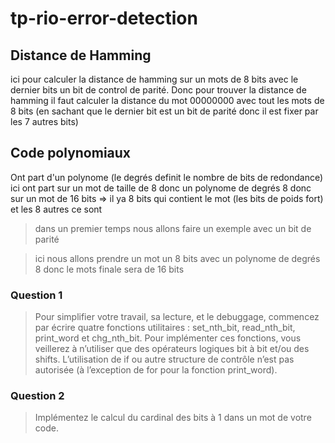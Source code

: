 # tp-rio-error-detection

## Distance de Hamming
ici pour calculer la distance de hamming sur un mots de 8 bits avec le dernier 
bits un bit de control de parité. Donc pour trouver la distance de hamming 
il faut calculer la distance du mot 00000000 avec tout les mots de 8 bits
(en sachant que le dernier bit est un bit de parité donc il est fixer
par les 7 autres bits)

## Code polynomiaux
Ont part d'un polynome (le degrés definit le nombre de bits de redondance)
ici ont part sur un mot de taille de 8 donc un polynome de degrés 8
donc sur un mot de 16 bits => il ya 8 bits qui contient le mot (les bits de poids
fort) et les 8 autres ce sont 

> dans un premier temps nous allons faire un exemple avec un bit de parité

> ici nous allons prendre un mot un 8 bits avec un polynome de degrés 8
> donc le mots finale sera de 16 bits


### Question 1
> Pour simplifier votre travail, 
> sa lecture, et le debuggage, commencez par écrire 
> quatre fonctions utilitaires : 
> set_nth_bit, read_nth_bit, print_word et chg_nth_bit.
> Pour implémenter ces fonctions, vous veillerez à n’utiliser que des 
> opérateurs logiques bit à bit et/ou des shifts. L’utilisation de if ou 
> autre structure de contrôle n’est pas autorisée 
> (à l’exception de for pour la fonction print_word).

### Question 2
> Implémentez le calcul du cardinal des bits à 1 dans un mot de votre code.
